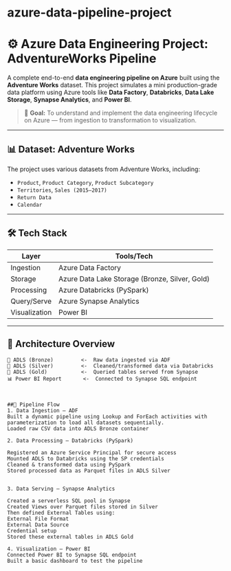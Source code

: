 # azure-data-pipeline-project


# ⚙️ Azure Data Engineering Project: AdventureWorks Pipeline

A complete end-to-end **data engineering pipeline on Azure** built using the **Adventure Works** dataset. This project simulates a mini production-grade data platform using Azure tools like **Data Factory**, **Databricks**, **Data Lake Storage**, **Synapse Analytics**, and **Power BI**.

> 🎯 **Goal:** To understand and implement the data engineering lifecycle on Azure — from ingestion to transformation to visualization.

---

## 📊 Dataset: Adventure Works

The project uses various datasets from Adventure Works, including:

- `Product`, `Product Category`, `Product Subcategory`
- `Territories`, `Sales (2015–2017)`
- `Return Data`
- `Calendar`

---

## 🛠️ Tech Stack

| Layer | Tools/Tech |
|------|------------|
| Ingestion | Azure Data Factory |
| Storage | Azure Data Lake Storage (Bronze, Silver, Gold) |
| Processing | Azure Databricks (PySpark) |
| Query/Serve | Azure Synapse Analytics |
| Visualization | Power BI |

---

## 📌 Architecture Overview

```plaintext
📁 ADLS (Bronze)         <-  Raw data ingested via ADF
📁 ADLS (Silver)         <-  Cleaned/transformed data via Databricks
📁 ADLS (Gold)           <-  Queried tables served from Synapse
📊 Power BI Report       <-  Connected to Synapse SQL endpoint



##🔄 Pipeline Flow
1. Data Ingestion – ADF
Built a dynamic pipeline using Lookup and ForEach activities with parameterization to load all datasets sequentially.
Loaded raw CSV data into ADLS Bronze container

2. Data Processing – Databricks (PySpark)

Registered an Azure Service Principal for secure access
Mounted ADLS to Databricks using the SP credentials
Cleaned & transformed data using PySpark
Stored processed data as Parquet files in ADLS Silver


3. Data Serving – Synapse Analytics

Created a serverless SQL pool in Synapse
Created Views over Parquet files stored in Silver
Then defined External Tables using:
External File Format
External Data Source
Credential setup
Stored these external tables in ADLS Gold

4. Visualization – Power BI
Connected Power BI to Synapse SQL endpoint
Built a basic dashboard to test the pipeline
